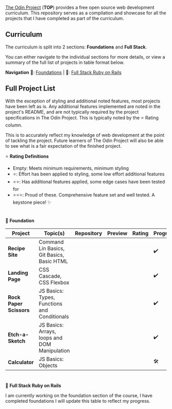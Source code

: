 
[The Odin Project](https://www.theodinproject.com/) (**TOP**) provides a free open source web development curriculum. This repository serves as a compilation and showcase for all the projects that I have completed as part of the curriculum.

## Curriculum
The curriculum is split into 2 sections: **Foundations** and **Full Stack**.

You can either navigate to the individual sections for more details, or view a summary of the full list of projects in table format below.

**Navigation** 🥈: [Foundations](https://github.com/JaseBird/my-odin-projects/edit/main/README.md) | 🥇: [Full Stack Ruby on Rails](https://github.com/JaseBird/my-odin-projects/edit/main/README.md)

## Full Project List
With the exception of styling and additional noted features, most projects have been left as is. Any additional features implemented are noted in the project's README, and are not typically required by the project specifications in The Odin Project. This is typically noted by the ⭐ Rating column.

This is to accurately reflect my knowledge of web development at the point of tackling the project. Future learners of The Odin Project will also be able to see what is a fair expectation of the finished project.

⭐ **Rating Definitions**
- Empty: Meets minimum requirements, minimum styling
- ⭐: Effort has been applied to styling, some low effort additional features
- ⭐⭐: Has additional features applied, some edge cases have been tested for
- ⭐⭐⭐: Proud of these. Comprehensive feature set and well tested. A keystone piece! ✨

#
🥈 **Foundation**

| Project | Topic(s) | Repository | Preview | Rating | Progress |
| --- | --- | --- | --- | --- | --- |
| **Recipe Site** | Command Lin Basics, Git Basics, Basic HTML | | | | ✔️ |
| **Landing Page** | CSS Cascade, CSS Flexbox | | | | ✔️ |
| **Rock Paper Scissors** | JS Basics: Types, Functions and Conditionals | | | | ✔️ |
| **Etch-a-Sketch** | JS Basics: Arrays, loops and DOM Manipulation | | | | ✔️ |
| **Calculator** | JS Basics: Objects | | | | 🛠️ |

#
🥇 **Full Stack Ruby on Rails**

I am currently working on the foundation section of the course, I have completed foundations I will update this table to reflect my progress.
